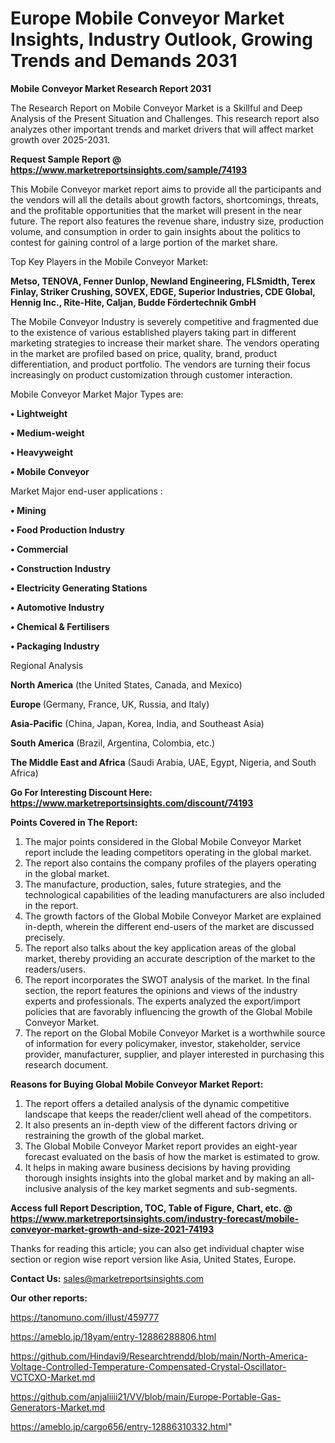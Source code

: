  # Europe Mobile Conveyor Market Insights, Industry Outlook, Growing Trends and Demands 2031

<strong>Mobile Conveyor Market Research Report 2031</strong>

The Research Report on Mobile Conveyor Market is a Skillful and Deep Analysis of the Present Situation and Challenges. This research report also analyzes other important trends and market drivers that will affect market growth over 2025-2031.

<strong>Request Sample Report @ <a href=https://www.marketreportsinsights.com/sample/74193>https://www.marketreportsinsights.com/sample/74193</a></strong>

This Mobile Conveyor market report aims to provide all the participants and the vendors will all the details about growth factors, shortcomings, threats, and the profitable opportunities that the market will present in the near future. The report also features the revenue share, industry size, production volume, and consumption in order to gain insights about the politics to contest for gaining control of a large portion of the market share.

Top Key Players in the Mobile Conveyor Market:

<strong>Metso, TENOVA, Fenner Dunlop, Newland Engineering, FLSmidth, Terex Finlay, Striker Crushing, SOVEX, EDGE, Superior Industries, CDE Global, Hennig Inc., Rite-Hite, Caljan, Budde Fördertechnik GmbH</strong>

The Mobile Conveyor Industry is severely competitive and fragmented due to the existence of various established players taking part in different marketing strategies to increase their market share. The vendors operating in the market are profiled based on price, quality, brand, product differentiation, and product portfolio. The vendors are turning their focus increasingly on product customization through customer interaction.

Mobile Conveyor Market Major Types are:

<strong>• Lightweight

• Medium-weight

• Heavyweight

• Mobile Conveyor</strong>

Market Major end-user applications :

<strong>• Mining

• Food Production Industry

• Commercial

• Construction Industry

• Electricity Generating Stations

• Automotive Industry

• Chemical & Fertilisers

• Packaging Industry</strong>

Regional Analysis

</u><strong><b>North America</b></strong> (the United States, Canada, and Mexico)

<strong><b>Europe </b></strong>(Germany, France, UK, Russia, and Italy)

<strong><b>Asia-Pacific</b></strong> (China, Japan, Korea, India, and Southeast Asia)

<strong><b>South America</b></strong> (Brazil, Argentina, Colombia, etc.)

<strong><b>The Middle East and Africa</b></strong> (Saudi Arabia, UAE, Egypt, Nigeria, and South Africa)

<strong>Go For Interesting Discount Here: <a href=https://www.marketreportsinsights.com/discount/74193>https://www.marketreportsinsights.com/discount/74193</a></strong>

<strong>Points Covered in The Report:</strong>
<ol>
  <li>The major points considered in the Global Mobile Conveyor Market report include the leading competitors operating in the global market.</li>
  <li>The report also contains the company profiles of the players operating in the global market.</li>
  <li>The manufacture, production, sales, future strategies, and the technological capabilities of the leading manufacturers are also included in the report.</li>
  <li>The growth factors of the Global Mobile Conveyor Market are explained in-depth, wherein the different end-users of the market are discussed precisely.</li>
  <li>The report also talks about the key application areas of the global market, thereby providing an accurate description of the market to the readers/users.</li>
  <li>The report incorporates the SWOT analysis of the market. In the final section, the report features the opinions and views of the industry experts and professionals. The experts analyzed the export/import policies that are favorably influencing the growth of the Global Mobile Conveyor Market.</li>
  <li>The report on the Global Mobile Conveyor Market is a worthwhile source of information for every policymaker, investor, stakeholder, service provider, manufacturer, supplier, and player interested in purchasing this research document.</li>
</ol>
<strong>Reasons for Buying Global Mobile Conveyor Market Report:</strong>

<ol>
  <li>The report offers a detailed analysis of the dynamic competitive landscape that keeps the reader/client well ahead of the competitors.</li>
  <li>It also presents an in-depth view of the different factors driving or restraining the growth of the global market.</li>
  <li>The Global Mobile Conveyor Market report provides an eight-year forecast evaluated on the basis of how the market is estimated to grow.</li>
  <li>It helps in making aware business decisions by having providing thorough insights insights into the global market and by making an all-inclusive analysis of the key market segments and sub-segments.</li>
</ol>
<strong>Access full Report Description, TOC, Table of Figure, Chart, etc. @ <a href=https://www.marketreportsinsights.com/industry-forecast/mobile-conveyor-market-growth-and-size-2021-74193>https://www.marketreportsinsights.com/industry-forecast/mobile-conveyor-market-growth-and-size-2021-74193</a></strong>


Thanks for reading this article; you can also get individual chapter wise section or region wise report version like Asia, United States, Europe.

<strong>Contact Us:</strong>
sales@marketreportsinsights.com

<strong>Our other reports:</strong>

<a href=https://tanomuno.com/illust/459777>https://tanomuno.com/illust/459777</a>

<a href=https://ameblo.jp/18yam/entry-12886288806.html>https://ameblo.jp/18yam/entry-12886288806.html</a>

<a href=https://github.com/Hindavi9/Researchtrendd/blob/main/North-America-Voltage-Controlled-Temperature-Compensated-Crystal-Oscillator-VCTCXO-Market.md>https://github.com/Hindavi9/Researchtrendd/blob/main/North-America-Voltage-Controlled-Temperature-Compensated-Crystal-Oscillator-VCTCXO-Market.md</a>

<a href=https://github.com/anjaliiii21/VV/blob/main/Europe-Portable-Gas-Generators-Market.md>https://github.com/anjaliiii21/VV/blob/main/Europe-Portable-Gas-Generators-Market.md</a>

<a href=https://ameblo.jp/cargo656/entry-12886310332.html>https://ameblo.jp/cargo656/entry-12886310332.html</a>"
